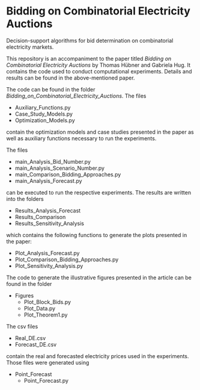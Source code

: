 # Bidding on Combinatorial Electricity Auctions
Decision-support algorithms for bid determination on combinatorial electricity markets.

This repository is an accompaniment to the paper titled *Bidding on Combinatorial Electricity Auctions* by Thomas Hübner and Gabriela Hug.
It contains the code used to conduct computational experiments. 
Details and results can be found in the above-mentioned paper.

The code can be found in the folder *Bidding_on_Combinatorial_Electricity_Auctions*. The files
  - Auxiliary_Functions.py
  - Case_Study_Models.py
  - Optimization_Models.py
    
contain the optimization models and case studies presented in the paper as well as auxiliary functions necessary to run the experiments.

The files

 - main_Analysis_Bid_Number.py
 - main_Analysis_Scenario_Number.py
 - main_Comparison_Bidding_Approaches.py
 - main_Analysis_Forecast.py
   
can be executed to run the respective experiments. The results are written into the folders

- Results_Analysis_Forecast
- Results_Comparison
- Results_Sensitivity_Analysis
  
which contains the following functions to generate the plots presented in the paper:

- Plot_Analysis_Forecast.py
- Plot_Comparison_Bidding_Approaches.py
- Plot_Sensitivity_Analysis.py
  
The code to generate the illustrative figures presented in the article can be found in the folder

- Figures
  - Plot_Block_Bids.py
  - Plot_Data.py
  - Plot_Theorem1.py
    
The csv files

- Real_DE.csv
- Forecast_DE.csv
  
contain the real and forecasted electricity prices used in the experiments. Those files were generated using

- Point_Forecast
    - Point_Forecast.py
